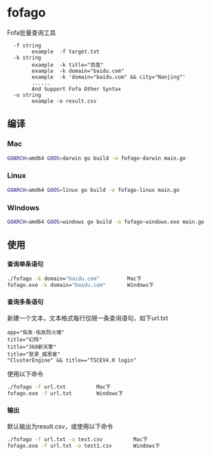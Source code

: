 # fofago
Fofa批量查询工具

~~~
  -f string
        example  -f target.txt
  -k string
        example  -k title="百度"
        example  -k domain="baidu.com"
        example  -k 'domain="baidu.com" && city="Nanjing"'
        ......
        And Support Fofa Other Syntax
  -o string
        example -o result.csv
~~~



## 编译

### Mac

~~~bash
GOARCH=amd64 GOOS=darwin go build -o fofago-darwin main.go
~~~

### Linux

~~~bash
GOARCH=amd64 GOOS=linux go build -o fofago-linux main.go
~~~

### Windows

~~~bash
GOARCH=amd64 GOOS=windows go build -o fofago-windows.exe main.go
~~~



## 使用

#### 查询单条语句

~~~bash
./fofago -k domain="baidu.com"         Mac下
fofago.exe -k domain="baidu.com"       Windows下
~~~

#### 查询多条语句

新建一个文本，文本格式每行仅限一条查询语句，如下url.txt

~~~
app="佑友-佑友防火墙"
title="幻阵"
title="360新天擎"
title="登录_威思客"
"ClusterEngine" && title=="TSCEV4.0 login"
~~~

使用以下命令

~~~bash
./fofago -f url.txt          Mac下
fofago.exe -f url.txt        Windows下
~~~



#### 输出

默认输出为result.csv，或使用以下命令

~~~bash
./fofago -f url.txt -o test.csv          Mac下
fofago.exe -f url.txt -o test1.csv       Windows下
~~~

